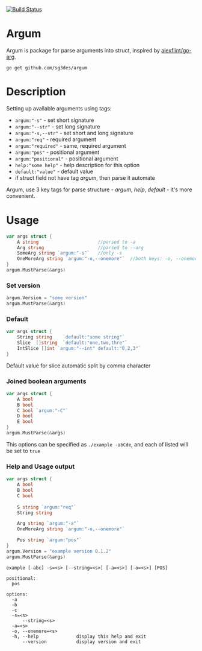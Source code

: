 [![Build Status](https://travis-ci.org/sg3des/argum.svg?branch=master)](https://travis-ci.org/sg3des/argum)

# Argum

Argum is package for parse arguments into struct, inspired by [alexflint/go-arg](https://github.com/alexflint/go-arg).

```shell
go get github.com/sg3des/argum
```

# Description

Setting up available arguments using tags:

 * `argum:"-s"` - set short signature
 * `argum:"--str"` - set long signature
 * `argum:"-s,--str"` - set short and long signature
 * `argum:"req"` - required argument
 * `argum:"required"` - same, required argument
 * `argum:"pos"` - positional argument
 * `argum:"positional"` - positional argument
 * `help:"some help"` - help description for this option
 * `default:"value"` - default value
 * if struct field not have tag *argum*, then parse it automate

Argum, use 3 key tags for parse structure - *argum*, *help*, *default* - it's more convenient.

# Usage

```go
var args struct {
	A string                      //parsed to -a
	Arg string                    //parsed to --arg
	SomeArg string `argum:"-s"`   //only -s
	OneMoreArg string `argum:"-o,--onemore"`  //both keys: -o, --onemore
}
argum.MustParse(&args)
```

### Set version

```go
argum.Version = "some version"
argum.MustParse(&args)
```

### Default

```go
var args struct {
	String string    `default:"some string"`
	Slice  []string  `default:"one,two,thre"`
	IntSlice []int `argum:"--int" default:"0,2,3"`
}
```

Default value for slice automatic split by comma character

### Joined boolean arguments

```go
var args struct {
	A bool
	B bool
	C bool `argum:"-C"`
	D bool
	E bool 
}
argum.MustParse(&args)
```

This options can be specified as `./example -abCde`, and each of listed will be set to `true`


### Help and Usage output

```go
var args struct {
	A bool
	B bool
	C bool
	
	S string `argum:"req"`
	String string

	Arg string `argum:"-a"`
	OneMoreArg string `argum:"-o,--onemore"`

	Pos string `argum:"pos"`
}
argum.Version = "example version 0.1.2"
argum.MustParse(&args)
```

```
example [-abc] -s=<s> [--string=<s>] [-a=<s>] [-o=<s>] [POS]

positional:
  pos                     

options:
  -a                      
  -b                      
  -c                      
  -s=<s>                  
      --string=<s>        
  -a=<s>                  
  -o, --onemore=<s>       
  -h, --help              display this help and exit
      --version           display version and exit
```
